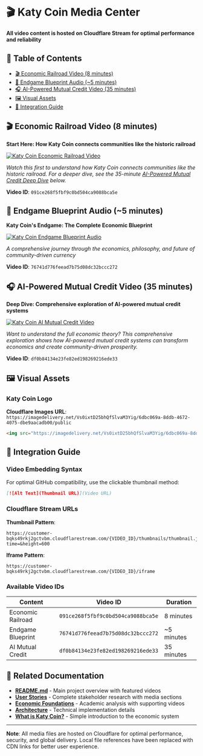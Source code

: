 # 🎬 Katy Coin Media Center

**All video content is hosted on Cloudflare Stream for optimal performance and reliability**

## 📑 Table of Contents

- [🎬 Economic Railroad Video (8 minutes)](#-economic-railroad-video-8-minutes)
- [🎵 Endgame Blueprint Audio (~5 minutes)](#-endgame-blueprint-audio-5-minutes)
- [🎧 AI-Powered Mutual Credit Video (35 minutes)](#-ai-powered-mutual-credit-video-35-minutes)
- [🖼️ Visual Assets](#️-visual-assets)
- [🔗 Integration Guide](#-integration-guide)

## 🎬 Economic Railroad Video (8 minutes)

**Start Here: How Katy Coin connects communities like the historic railroad**

[![Katy Coin Economic Railroad Video](https://customer-bqks49rkj2gctvbm.cloudflarestream.com/091ce268f5fbf9c0bd504ca9088bca5e/thumbnails/thumbnail.jpg?time=&height=600)](https://customer-bqks49rkj2gctvbm.cloudflarestream.com/091ce268f5fbf9c0bd504ca9088bca5e/iframe)

*Watch this first to understand how Katy Coin connects communities like the historic railroad. For a deeper dive, see the 35-minute [AI-Powered Mutual Credit Deep Dive](#-ai-mutual-credit-video-35-minutes) below.*

**Video ID**: `091ce268f5fbf9c0bd504ca9088bca5e`

## 🎵 Endgame Blueprint Audio (~5 minutes)

**Katy Coin's Endgame: The Complete Economic Blueprint**

[![Katy Coin Endgame Blueprint Audio](https://customer-bqks49rkj2gctvbm.cloudflarestream.com/76741d776feead7b75d08dc32bccc272/thumbnails/thumbnail.jpg?time=&height=600)](https://customer-bqks49rkj2gctvbm.cloudflarestream.com/76741d776feead7b75d08dc32bccc272/iframe)

*A comprehensive journey through the economics, philosophy, and future of community-driven currency*

**Video ID**: `76741d776feead7b75d08dc32bccc272`

## 🎧 AI-Powered Mutual Credit Video (35 minutes)

**Deep Dive: Comprehensive exploration of AI-powered mutual credit systems**

[![Katy Coin AI Mutual Credit Video](https://customer-bqks49rkj2gctvbm.cloudflarestream.com/df0b84134e23fe82ed198269216ede33/thumbnails/thumbnail.jpg?time=&height=600)](https://customer-bqks49rkj2gctvbm.cloudflarestream.com/df0b84134e23fe82ed198269216ede33/iframe)

*Want to understand the full economic theory? This comprehensive exploration shows how AI-powered mutual credit systems can transform economics and create community-driven prosperity.*

**Video ID**: `df0b84134e23fe82ed198269216ede33`

## 🖼️ Visual Assets

### Katy Coin Logo
**Cloudflare Images URL**: `https://imagedelivery.net/Vs0ixtD25bhQfSlvaM3Yig/6dbc069a-8ddb-4672-4075-dbe9aacadb00/public`

```markdown
<img src="https://imagedelivery.net/Vs0ixtD25bhQfSlvaM3Yig/6dbc069a-8ddb-4672-4075-dbe9aacadb00/public" alt="Katy Coin Logo" width="300">
```

## 🔗 Integration Guide

### Video Embedding Syntax

For optimal GitHub compatibility, use the clickable thumbnail method:

```markdown
[![Alt Text](Thumbnail URL)](Video URL)
```

### Cloudflare Stream URLs

**Thumbnail Pattern**: 
```
https://customer-bqks49rkj2gctvbm.cloudflarestream.com/{VIDEO_ID}/thumbnails/thumbnail.jpg?time=&height=600
```

**Iframe Pattern**:
```
https://customer-bqks49rkj2gctvbm.cloudflarestream.com/{VIDEO_ID}/iframe
```

### Available Video IDs

| Content | Video ID | Duration |
|---------|----------|----------|
| Economic Railroad | `091ce268f5fbf9c0bd504ca9088bca5e` | 8 minutes |
| Endgame Blueprint | `76741d776feead7b75d08dc32bccc272` | ~5 minutes |
| AI Mutual Credit | `df0b84134e23fe82ed198269216ede33` | 35 minutes |

## 📝 Related Documentation

- **[README.md](../README.md)** - Main project overview with featured videos
- **[User Stories](../user-stories/README.md)** - Complete stakeholder research with media sections
- **[Economic Foundations](../Deep%20Research/Economic%20Foundations%20of%20Katy%20Coin.md)** - Academic analysis with supporting videos
- **[Architecture](../ARCHITECTURE.md)** - Technical implementation details
- **[What is Katy Coin?](../What%20is%20Katy%20Coin?.md)** - Simple introduction to the economic system

---

**Note**: All media files are hosted on Cloudflare for optimal performance, security, and global delivery. Local file references have been replaced with CDN links for better user experience.